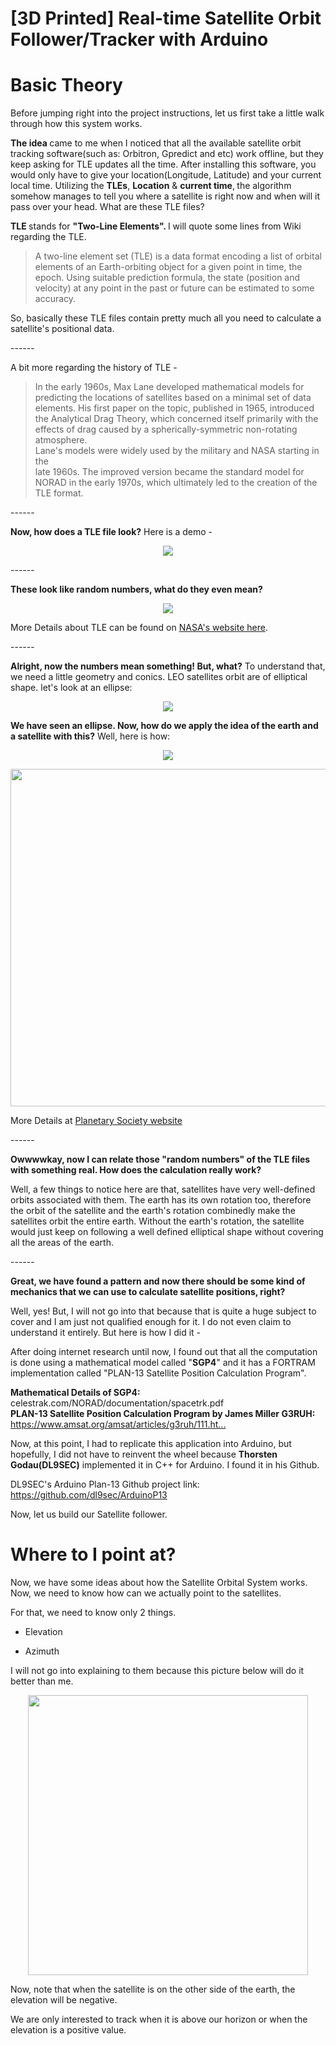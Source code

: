 # [3D Printed] Real-time Satellite Orbit Follower/Tracker with Arduino

# Basic Theory
<p>Before jumping right into the project instructions, let us first take a little walk through how this system works. </p><p><strong>The idea </strong>came to me when I noticed that all the available satellite orbit tracking software(such as: Orbitron, Gpredict and etc) work offline, but they keep asking for TLE updates all the time. After installing this software, you would only have to give your location(Longitude, Latitude) and your current local time. Utilizing the <strong>TLEs</strong>, <strong>Location</strong> & <strong>current time</strong>,<strong> </strong>the algorithm somehow manages to tell you where a satellite is right now and when will it pass over your head. What are these TLE files?</p><p><strong>TLE </strong>stands for <strong>"Two-Line Elements". </strong>I will quote some lines from Wiki regarding the TLE.</p><blockquote> A two-line element set (TLE) is a data format encoding a list of orbital elements of an Earth-orbiting object for a given point in time, the epoch. Using suitable prediction formula, the state (position and velocity) at any point in the past or future can be estimated to some accuracy.</blockquote><p>So, basically these TLE files contain pretty much all you need to calculate a satellite's positional data.</p><p>------</p><p>A bit more regarding the history of TLE - </p><blockquote> In the early 1960s, Max Lane developed mathematical models for <br>predicting the locations of satellites based on a minimal set of data  elements. His first paper on the topic, published in 1965, introduced  the Analytical Drag Theory, which concerned itself primarily with the  effects of drag caused by a spherically-symmetric non-rotating  atmosphere.<br> Lane's models were widely used by the military and NASA starting in the <br>late 1960s. The improved version became the standard model for NORAD in the early 1970s, which ultimately led to the creation of the TLE format.</blockquote><p>------</p><p><strong>Now, how does a TLE file look?</strong> Here is a demo -</p><p style="text-align: center;"><img src="https://i.imgur.com/l3P8TFR.png"></p><p>------</p><p><strong>These look like random numbers, what do they even mean?</strong> </p><p style="text-align: center;"><img src="https://spaceflight.nasa.gov/realdata/sightings/SSapplications/Post/JavaSSOP/SSOP_Help/2line.gif"></p><p>More Details about TLE can be found on <a href="https://spaceflight.nasa.gov/realdata/sightings/SSapplications/Post/JavaSSOP/SSOP_Help/tle_def.html">NASA's website here</a>.</p><p>------</p><p><strong>Alright, now the numbers mean something! But, what?</strong> To understand that, we need a little geometry and conics. LEO satellites orbit are of elliptical shape. let's look at an ellipse: </p><p style="text-align: center;"><img src="https://planetary.s3.amazonaws.com/assets/images/charts-diagrams/20140914_kepler_ellipse.png"></p><p><strong>We have seen an ellipse. Now, how do we apply the idea of the earth and a satellite with this?</strong> Well, here is how:</p><p style="text-align: center;"><img src="https://planetary.s3.amazonaws.com/assets/images/charts-diagrams/20140914_500px-Orbit1.png"></p><p style="text-align: center;"><img src="https://i.stack.imgur.com/QrEFu.png" style="width: 540.0px;"></p><p>More Details at <a href="https://www.planetary.org/blogs/emily-lakdawalla/2012/3380.html">Planetary Society website</a></p><p>------</p><p><strong>Owwwwkay, now I can relate those "random numbers" of the TLE files with something real. How does the calculation really work?</strong></p><p>Well, a few things to notice here are that, satellites have very well-defined orbits associated with them. The earth has its own rotation too, therefore the orbit of the satellite and the earth's rotation combinedly make the satellites orbit the entire earth. Without the earth's rotation, the satellite would just keep on following a well defined elliptical shape without covering all the areas of the earth. </p><p>------</p><p><strong>Great, we have found a pattern and now there should be some kind of mechanics that we can use to calculate satellite positions, right?</strong></p><p>Well, yes! But, I will not go into that because that is quite a huge subject to cover and I am just not qualified enough for it. I do not even claim to understand it entirely. But here is how I did it -</p><p>After doing internet research until now, I found out that all the computation is done using a mathematical model called "<strong>SGP4</strong>" and it has a FORTRAM implementation called "PLAN-13  Satellite Position Calculation Program". </p><p><strong>Mathematical Details of SGP4:</strong> celestrak.com/NORAD/documentation/spacetrk.pdf<br><strong>PLAN-13  Satellite Position Calculation Program by James Miller G3RUH:</strong> <a href="https://www.amsat.org/amsat/articles/g3ruh/111.html"> https://www.amsat.org/amsat/articles/g3ruh/111.ht...</a></p><p>Now, at this point, I had to replicate this application into Arduino, but hopefully, I did not have to reinvent the wheel because <strong>Thorsten Godau(DL9SEC)</strong> implemented it in C++ for Arduino. I found it in his Github. </p><p>DL9SEC's Arduino Plan-13 Github project link: <a href="https://github.com/dl9sec/ArduinoP13"> https://github.com/dl9sec/ArduinoP13</a></p><p><a href="https://github.com/dl9sec"></a></p><p>Now, let us build our Satellite follower.</p>


# Where to I point at?
<p>Now, we have some ideas about how the Satellite Orbital System works. Now, we need to know how can we actually point to the satellites.</p><p>For that, we need to know only 2 things.</p><ul> 
<li>Elevation</li></ul><ul> 
<li>Azimuth</li></ul><p>I will not go into explaining to them because this picture below will do it better than me.</p><p style="text-align: center;"><img src="https://www.kindpng.com/picc/m/116-1167759_images-satellite-satellite-nadir-azimuth-elevation-hd-png.png" style="width: 448.0px;"></p><p>Now, note that when the satellite is on the other side of the earth, the elevation will be negative. </p><p>We are only interested to track when it is above our horizon or when the elevation is a positive value.</p>
